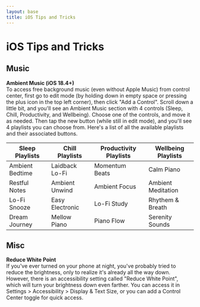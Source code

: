 ```yaml
---
layout: base
title: iOS Tips and Tricks
---
```

# iOS Tips and Tricks

## Music
**Ambient Music (iOS 18.4+)**  
To access free background music (even without Apple Music) from control center, first go to edit mode (by holding down in empty space or pressing the plus icon in the top left corner), then click "Add a Control". Scroll down a little bit, and you'll see an Ambient Music section with 4 controls (Sleep, Chill, Productivity, and Wellbeing). Choose one of the controls, and move it as needed. Then tap the new button (while still in edit mode), and you'll see 4 playlists you can choose from. Here's a list of all the available playlists and their associated buttons.

| Sleep Playlists | Chill Playlists | Productivity Playlists | Wellbeing Playlists |
| ----------- | ----------- | ----------- | ----------- |
| Ambient Bedtime | Laidback Lo-Fi | Momentum Beats | Calm Piano |
| Restful Notes | Ambient Unwind | Ambient Focus | Ambient Meditation |
| Lo-Fi Snooze | Easy Electronic | Lo-Fi Study | Rhythem & Breath |
| Dream Journey | Mellow Piano | Piano Flow | Serenity Sounds |

## Misc
**Reduce White Point**  
If you've ever turned on your phone at night, you've probably tried to reduce the brightness, only to realize it's already all the way down. However, there is an accessibility setting called "Reduce White Point", which will turn your brightness down even farther. You can access it in Settings > Accessibility > Display & Text Size, or you can add a Control Center toggle for quick access.